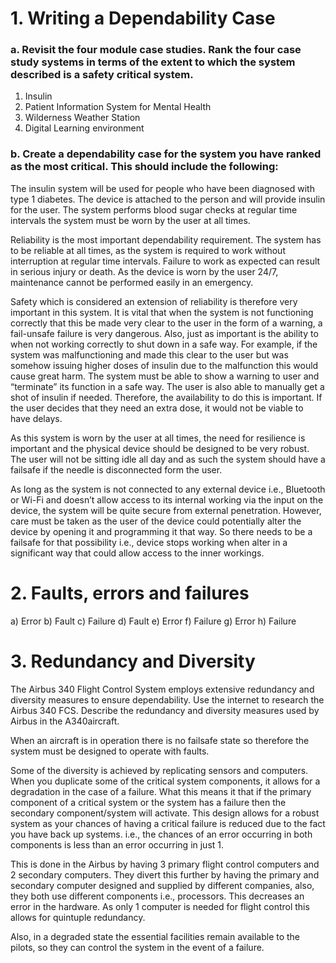 # 1. Writing a Dependability Case

### a.   Revisit the four module case studies. Rank the four case study systems in terms of the extent to which the system described is a safety critical system.

1. Insulin
1. Patient Information System for Mental Health
1. Wilderness Weather Station
1. Digital Learning environment

### b.   Create a dependability case for the system you have ranked as the most critical. This should include the following:

The insulin system will be used for people who have been diagnosed with type 1 diabetes. The device is attached to the person and will provide insulin for the user. The system performs blood sugar checks at regular time intervals the system must be worn by the user at all times.

Reliability is the most important dependability requirement. The system has to be reliable at all times, as the system is required to work without interruption at regular time intervals. Failure to work as expected can result in serious injury or death. As the device is worn by the user 24/7, maintenance cannot be performed easily in an emergency.

Safety which is considered an extension of reliability is therefore very important in this system. It is vital that when the system is not functioning correctly that this be made very clear to the user in the form of a warning, a fail-unsafe failure is very dangerous. Also, just as important is the ability to when not working correctly to shut down in a safe way. For example, if the system was malfunctioning and made this clear to the user but was somehow issuing higher doses of insulin due to the malfunction this would cause great harm. The system must be able to show a warning to user and “terminate” its function in a safe way.
The user is also able to manually get a shot of insulin if needed. Therefore, the availability to do this is important. If the user decides that they need an extra dose, it would not be viable to have delays.

As this system is worn by the user at all times, the need for resilience is important and the physical device should be designed to be very robust. The user will not be sitting idle all day and as such the system should have a failsafe if the needle is disconnected form the user.

As long as the system is not connected to any external device i.e., Bluetooth or Wi-Fi and doesn’t allow access to its internal working via the input on the device, the system will be quite secure from external penetration. However, care must be taken as the user of the device could potentially alter the device by opening it and programming it that way. So there needs to be a failsafe for that possibility i.e., device stops working when alter in a significant way that could allow access to the inner workings.

# 2. Faults, errors and failures

a) Error
b) Fault
c) Failure
d) Fault
e) Error
f) Failure
g) Error
h) Failure

# 3. Redundancy and Diversity

The Airbus 340 Flight Control System employs extensive redundancy and diversity measures to ensure dependability. Use the internet to research the Airbus 340 FCS. Describe the redundancy and diversity measures used by Airbus in the A340aircraft.

When an aircraft is in operation there is no failsafe state so therefore the system must be designed to operate with faults.

Some of the diversity is achieved by replicating sensors and computers. When you duplicate some of the critical system components, it allows for a degradation in the case of a failure. What this means it that if the primary component of a critical system or the system has a failure then the secondary component/system will activate. This design allows for a robust system as your chances of having a critical failure is reduced due to the fact you have back up systems. i.e., the chances of an error occurring in both components is less than an error occurring in just 1.

This is done in the Airbus by having 3 primary flight control computers and 2 secondary computers. They divert this further by having the primary and secondary computer designed and supplied by different companies, also, they both use different components i.e., processors. This decreases an error in the hardware. As only 1 computer is needed for flight control this allows for quintuple redundancy.

Also, in a degraded state the essential facilities remain available to the pilots, so they can control the system in the event of a failure.
